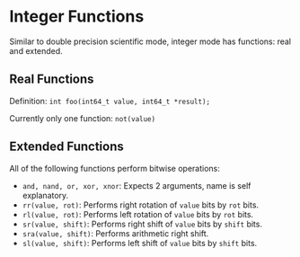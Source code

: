 # Integer Functions

Similar to double precision scientific mode, integer mode has functions: real and extended.

## Real Functions

Definition: `int foo(int64_t value, int64_t *result);`

Currently only one function: `not(value)`

## Extended Functions

All of the following functions perform bitwise operations:

- `and, nand, or, xor, xnor`: Expects 2 arguments, name is self explanatory.
- `rr(value, rot)`: Performs right rotation of `value` bits by `rot` bits.
- `rl(value, rot)`: Performs left rotation of `value` bits by `rot` bits.
- `sr(value, shift)`: Performs right shift of `value` bits by `shift` bits.
- `sra(value, shift)`: Performs arithmetic right shift.
- `sl(value, shift)`: Performs left shift of `value` bits by `shift` bits.
